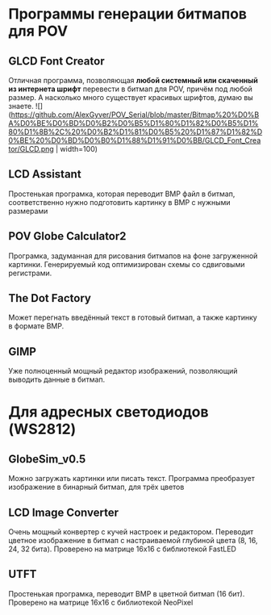 # Программы генерации битмапов для POV

## GLCD Font Creator
Отличная программа, позволяющая **любой системный или скаченный из интернета шрифт** перевести в битмап для POV, причём под любой размер. А насколько много существует красивых шрифтов, думаю вы знаете.
![](https://github.com/AlexGyver/POV_Serial/blob/master/Bitmap%20%D0%BA%D0%BE%D0%BD%D0%B2%D0%B5%D1%80%D1%82%D0%B5%D1%80%D1%8B%2C%20%D0%B2%D1%81%D0%B5%20%D1%87%D1%82%D0%BE%20%D0%BD%D0%B0%D1%88%D1%91%D0%BB/GLCD_Font_Creator/GLCD.png | width=100)

## LCD Assistant
Простенькая програмка, которая переводит BMP файл в битмап, соответственно нужно подготовить картинку в BMP с нужными размерами

## POV Globe Calculator2
Програмка, задуманная для рисования битмапов на фоне загруженной картинки. Генерируемый код оптимизирован схемы со сдвиговыми регистрами.

## The Dot Factory
Может перегнать введённый текст в готовый битмап, а также картинку в формате BMP.

## GIMP
Уже полноценный мощный редактор изображений, позволяющий выводить данные в битмап.

# Для адресных светодиодов (WS2812)

## GlobeSim_v0.5
Можно загружать картинки или писать текст. Программа преобразует изображение в бинарный битмап, для трёх цветов

## LCD Image Converter
Очень мощный конвертер с кучей настроек и редактором. Переводит цветное изображение в битмап с настраиваемой глубиной цвета (8, 16, 24, 32 бита). Проверено на матрице 16х16 с библиотекой FastLED

## UTFT
Простенькая програмка, переводит BMP в цветной битмап (16 бит). Проверено на матрице 16х16 с библиотекой NeoPixel